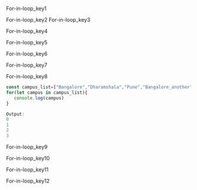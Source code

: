For-in-loop_key1

 
For-in-loop_key2
For-in-loop_key3


For-in-loop_key4


For-in-loop_key5


For-in-loop_key6


For-in-loop_key7


For-in-loop_key8
```javascript
const campus_list=["Bangalore","Dharamshala","Pune","Bangalore_another"]
for(let campus in campus_list){
   console.log(campus)
}

Output: 
0
1
2
3

```

For-in-loop_key9


For-in-loop_key10


For-in-loop_key11


For-in-loop_key12
